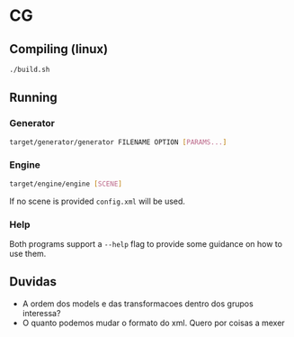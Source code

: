 # CG

## Compiling (linux)
```bash
./build.sh
```

## Running
### Generator
```bash
target/generator/generator FILENAME OPTION [PARAMS...]
```

### Engine
```bash
target/engine/engine [SCENE]
```
If no scene is provided `config.xml` will be used.

### Help
Both programs support a `--help` flag to provide some guidance on how to use them.


## Duvidas
- A ordem dos models e das transformacoes dentro dos grupos interessa?
- O quanto podemos mudar o formato do xml. Quero por coisas a mexer
